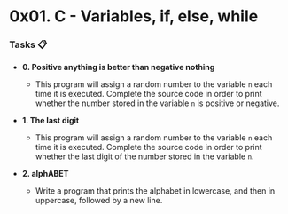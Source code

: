 # 0x01. C - Variables, if, else, while

### Tasks 📋

- **0. Positive anything is better than negative nothing**
     - This program will assign a random number to the variable `n` each time it is executed.
        Complete the source code in order to print whether the number stored in the variable `n` is positive or negative.


- **1. The last digit**
    - This program will assign a random number to the variable `n` each time it is executed.
      Complete the source code in order to print whether the last digit of the number  stored in the variable `n`.


- **2. alphABET**
    - Write a program that prints the alphabet in lowercase, and then in uppercase, followed by a new line.